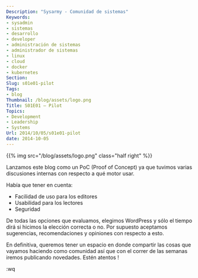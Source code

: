 ```yaml
---
Description: "Sysarmy - Comunidad de sistemas"
Keywords:
- sysadmin 
- sistemas
- desarrollo
- developer
- administración de sistemas
- administrador de sistemas
- linux
- cloud
- docker
- kubernetes
Section: 
Slug: s01e01-pilot
Tags:
- blog
Thumbnail: /blog/assets/logo.png
Title: S01E01 – Pilot
Topics:
- Development
- Leadership
- Systems
Url: 2014/10/05/s01e01-pilot
date: 2014-10-05
---
```


{{% img src="/blog/assets/logo.png" class="half right" %}}
<p>Lanzamos este blog como un PoC (Proof of Concept) ya que tuvimos varias discusiones internas con respecto a qué motor usar.</p>
<p>Había que tener en cuenta:</p>
<ul>
<li>Facilidad de uso para los editores</li>
<li>Usabilidad para los lectores</li>
<li>Seguridad</li>
</ul>
<p>De todas las opciones que evaluamos, elegimos WordPress y sólo el tiempo dirá si hicimos la elección correcta o no. Por supuesto aceptamos sugerencias, recomendaciones y opiniones con respecto a esto.</p>
<p>En definitiva, queremos tener un espacio en donde compartir las cosas que vayamos haciendo como comunidad así que con el correr de las semanas iremos publicando novedades. Estén atentos !</p>
<p>:wq</p>
